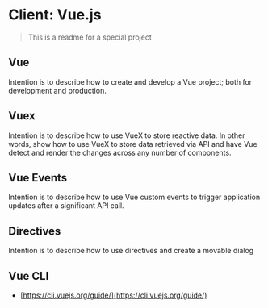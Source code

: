 # Client: Vue.js

> This is a readme for a special project

## Vue
Intention is to describe how to create and develop a Vue project; both for development and production.

## Vuex
Intention is to describe how to use VueX to store reactive data.  In other words, show how to use VueX to store
data retrieved via API and have Vue detect and render the changes across any number of components.

## Vue Events
Intention is to describe how to use Vue custom events to trigger application updates after a significant API call.

## Directives
Intention is to describe how to use directives and create a movable dialog


## Vue CLI
- [https://cli.vuejs.org/guide/](https://cli.vuejs.org/guide/)
